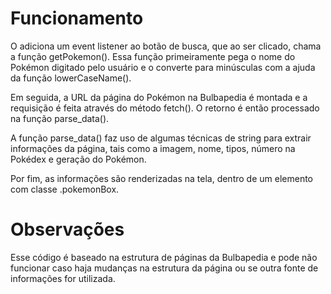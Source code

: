 # Funcionamento

O adiciona um event listener ao botão de busca, que ao ser clicado, chama a função getPokemon(). Essa função primeiramente pega o nome do Pokémon digitado pelo usuário e o converte para minúsculas com a ajuda da função lowerCaseName().

Em seguida, a URL da página do Pokémon na Bulbapedia é montada e a requisição é feita através do método fetch(). O retorno é então processado na função parse_data().

A função parse_data() faz uso de algumas técnicas de string para extrair informações da página, tais como a imagem, nome, tipos, número na Pokédex e geração do Pokémon.

Por fim, as informações são renderizadas na tela, dentro de um elemento com classe .pokemonBox.

# Observações

Esse código é baseado na estrutura de páginas da Bulbapedia e pode não funcionar caso haja mudanças na estrutura da página ou se outra fonte de informações for utilizada.
